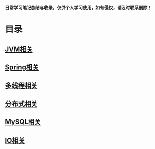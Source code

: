 **日常学习笔记总结与收录，仅供个人学习使用，如有侵权，请及时联系删除！**

# 目录

## [JVM相关](./src/main/java/com/example/documents/jvm)

## [Spring相关](./src/main/java/com/example/documents/spring)

## [多线程相关](./src/main/java/com/example/documents/multithreading)

## [分布式相关](./src/main/java/com/example/documents/distributed)

## [MySQL相关](./src/main/java/com/example/documents/mysql)

## [IO相关](./src/main/java/com/example/documents/io)


